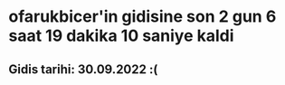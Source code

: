 # ofarukbicer'in gidisine son 2 gun 6 saat 19 dakika 10 saniye kaldi

## Gidis tarihi: 30.09.2022 :(
